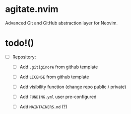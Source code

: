 # agitate.nvim

Advanced Git and GitHub abstraction layer for Neovim.

# todo!()

- [ ] Repository:
    - [ ] Add `.gitiginore` from github template
    - [ ] Add `LICENSE` from github template

    - [ ] Add visibility function (change repo public / private)

    - [ ] Add `FUNDING.yml` user pre-configured
    - [ ] Add `MAINTAINERS.md` (?)

